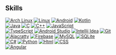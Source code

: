 ## Skills 
[![Arch Linux](https://img.shields.io/badge/Arch_Linux-1793D1?style=for-the-badge&logo=arch-linux&logoColor=white)]()
[![Linux](https://img.shields.io/badge/Linux-FCC624?style=for-the-badge&logo=linux&logoColor=black)]()
[![Android](https://img.shields.io/badge/Android-3DDC84?style=for-the-badge&logo=android&logoColor=white)]()
[![Kotlin](https://img.shields.io/badge/Kotlin-0095D5?&style=for-the-badge&logo=kotlin&logoColor=white)]()
<br/>
[![Java](https://img.shields.io/badge/Java-ED8B00?style=for-the-badge&logo=openjdk&logoColor=white)]()
[![C](https://img.shields.io/badge/C-00599C?style=for-the-badge&logo=c&logoColor=white)]()
[![C++](https://img.shields.io/badge/C%2B%2B-00599C?style=for-the-badge&logo=c%2B%2B&logoColor=whit)]()
[![JavaScript](https://img.shields.io/badge/JavaScript-F7DF1E?style=for-the-badge&logo=javascript&logoColor=black)]()
<br/>
[![TypeScript](https://img.shields.io/badge/TypeScript-007ACC?style=for-the-badge&logo=typescript&logoColor=whit)]()
[![Android Studio](https://img.shields.io/badge/Android_Studio-3DDC84?style=for-the-badge&logo=android-studio&logoColor=white)]()
[![Intellij Idea](https://img.shields.io/badge/IntelliJ_IDEA-000000.svg?style=for-the-badge&logo=intellij-idea&logoColor=white)]()
[![Git](https://img.shields.io/badge/GIT-E44C30?style=for-the-badge&logo=git&logoColor=white)]()
<br/>
[![Alacratty](https://img.shields.io/badge/alacritty-F46D01?style=for-the-badge&logo=alacritty&logoColor=white)]()
[![Firebase](https://img.shields.io/badge/Firebase-FFCA28?style=for-the-badge&logo=firebase&logoColor=white)]()
[![MySQL](https://img.shields.io/badge/MySQL-4479A1?style=for-the-badge&logo=mysql&logoColor=white)]()
[![SQLite](https://img.shields.io/badge/SQLite-07405E?style=for-the-badge&logo=sqlite&logoColor=white)]()
<br/>
[![C#](https://img.shields.io/badge/C%23-239120?style=for-the-badge&logo=c-sharp&logoColor=white)]()
[![Python](https://img.shields.io/badge/Python-14354C?style=for-the-badge&logo=python&logoColor=white)]()
[![Html](https://img.shields.io/badge/HTML-239120?style=for-the-badge&logo=html5&logoColor=white)]()
[![CSS](https://img.shields.io/badge/CSS3-1572B6?style=for-the-badge&logo=css3&logoColor=white)]()
<br/>
[![Angular](https://img.shields.io/badge/Angular-DD0031?style=for-the-badge&logo=angular&logoColor=white)]()
